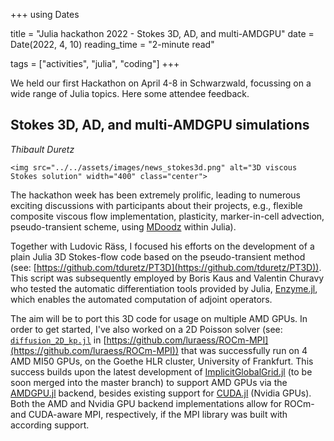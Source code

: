 +++
using Dates

title = "Julia hackathon 2022 - Stokes 3D, AD, and multi-AMDGPU"
date = Date(2022, 4, 10)
reading_time = "2-minute read"

tags = ["activities", "julia", "coding"]
+++

We held our first Hackathon on April 4-8 in Schwarzwald, focussing on a wide range of Julia topics. Here some attendee feedback.

## Stokes 3D, AD, and multi-AMDGPU simulations
*Thibault Duretz*

~~~
<img src="../../assets/images/news_stokes3d.png" alt="3D viscous Stokes solution" width="400" class="center">
~~~

The hackathon week has been extremely prolific, leading to numerous exciting discussions with participants about their projects, e.g., flexible composite viscous flow implementation, plasticity, marker-in-cell advection, pseudo-transient scheme, using [MDoodz](https://github.com/tduretz/MDOODZ6.0) within Julia).

Together with Ludovic Räss, I focused his efforts on the development of a plain Julia 3D Stokes-flow code based on the pseudo-transient method (see: [https://github.com/tduretz/PT3D](https://github.com/tduretz/PT3D)). This script was subsequently employed by Boris Kaus and Valentin Churavy who tested the automatic differentiation tools provided by Julia, [Enzyme.jl](https://github.com/EnzymeAD/Enzyme.jl), which enables the automated computation of adjoint operators.

The aim will be to port this 3D code for usage on multiple AMD GPUs. In order to get started, I've also worked on a 2D Poisson solver (see: [`diffusion_2D_kp.jl`](https://github.com/luraess/ROCm-MPI/blob/main/scripts/diffusion_2D_kp.jl) in [https://github.com/luraess/ROCm-MPI](https://github.com/luraess/ROCm-MPI)) that was successfully run on 4 AMD MI50 GPUs, on the Goethe HLR cluster, University of Frankfurt. This success builds upon the latest development of [ImplicitGlobalGrid.jl](https://github.com/eth-cscs/ImplicitGlobalGrid.jl) (to be soon merged into the master branch) to support AMD GPUs via the [AMDGPU.jl](https://github.com/JuliaGPU/AMDGPU.jl) backend, besides existing support for [CUDA.jl](https://github.com/JuliaGPU/AMDGPU.jl) (Nvidia GPUs). Both the AMD and Nvidia GPU backend implementations allow for ROCm- and CUDA-aware MPI, respectively, if the MPI library was built with according support.
